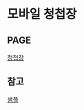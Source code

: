 # 모바일 청첩장
PAGE
---
[청첩장](https://edu-embadded-curriculum.github.io/02_SCREEN_IMPL_WEDDING.github.io/)

참고
---
[샘플](https://fromtoday.co.kr/)
